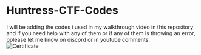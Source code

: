 # Huntress-CTF-Codes

I will be adding the codes i used in my walkthrough video in this repository and if you need help with any of them or if any of them is throwing an error, pplease let me know on discord or in youtube comments.  
![Certificate]('./66a997f652d774fb5d4fc2c6814e7df37bfc7009e8ee29f9386ac41bb5e981f0.png')
